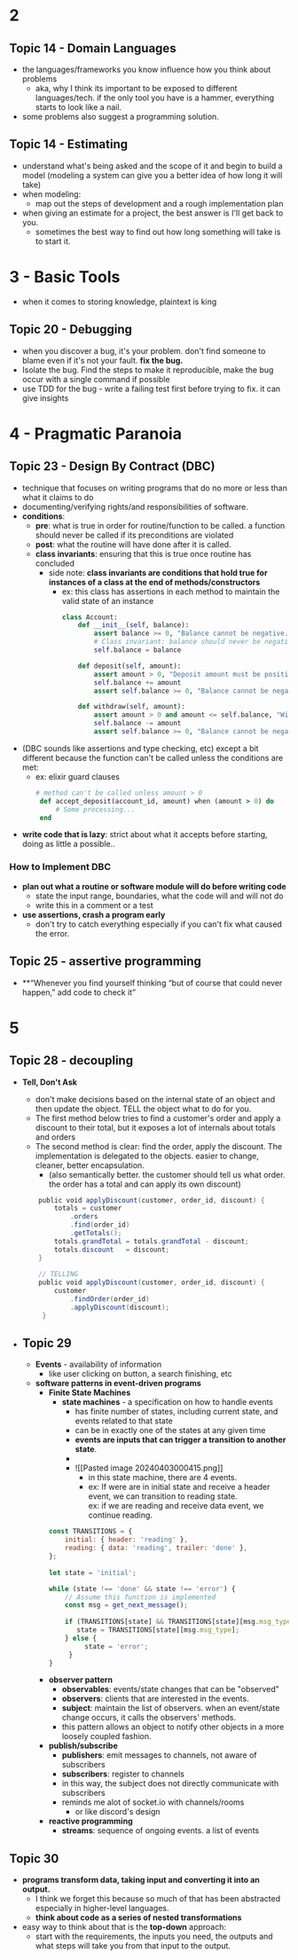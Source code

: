 # 2
## Topic 14 - Domain Languages
- the languages/frameworks you know influence how you think about problems
	- aka, why I think its important to be exposed to different languages/tech. if the only tool you have is a hammer, everything starts to look like a nail.
- some problems also suggest a programming solution.
## Topic 14 - Estimating
- understand what's being asked and the scope of it and begin to build a model (modeling a system can give you a better idea of how long it will take)
- when modeling:
	- map out the steps of development and a rough implementation plan
- when giving an estimate for a project, the best answer is I'll get back to you.
	- sometimes the best way to find out how long something will take is to start it.

# 3 - Basic Tools
- when it comes to storing knowledge, plaintext is king
## Topic 20 - Debugging
- when you discover a bug, it's your problem. don't find someone to blame even if it's not your fault. **fix the bug.**
- Isolate the bug. Find the steps to make it reproducible, make the bug occur with a single command if possible
- use TDD for the bug - write a failing test first before trying to fix. it can give  insights

# 4 - Pragmatic Paranoia
## Topic 23 - Design By Contract (DBC)
- technique that focuses on writing programs that do no more or less than what it claims to do
- documenting/verifying rights/and responsibilities of software.
- **conditions**:
	- **pre**: what is true in order for routine/function to be called. a function should never be called if its preconditions are violated
	- **post**: what the routine will have done after it is called.
	- **class invariants**: ensuring that this is true once routine has concluded
		- side note: **class invariants are conditions that hold true for instances of a class at the end of methods/constructors**
			- ex: this class has assertions in each method to maintain the valid state of an instance
				```python
				class Account:
					def __init__(self, balance):
						assert balance >= 0, "Balance cannot be negative."
						# Class invariant: balance should never be negative.
						self.balance = balance  

					def deposit(self, amount):
						assert amount > 0, "Deposit amount must be positive."
						self.balance += amount
						assert self.balance >= 0, "Balance cannot be negative after deposit."  

					def withdraw(self, amount):
						assert amount > 0 and amount <= self.balance, "Withdrawal amount must be positive and less than balance."
						self.balance -= amount
						assert self.balance >= 0, "Balance cannot be negative after withdrawal." 
				```
- (DBC sounds like assertions and type checking, etc) except a bit different because the function can't be called unless the conditions are met:
	- ex: elixir guard clauses
		```ruby
		# method can't be called unless amount > 0
		 ​def​ accept_deposit(account_id, amount) ​when​ (amount > 0) ​do​​     
			 ​# Some processing...​​   ​
		 end
		
		```
- **write code that is lazy**: strict about what it accepts before starting, doing as little a possible..
### How to Implement DBC
- **plan out what a routine or software module will do before writing code**
	- state the input range, boundaries, what the code will and will not do
	- write this in a comment or a test
- **use assertions, crash a program early**
	- don't try to catch everything especially if you can't fix what caused the error.
## Topic 25 - assertive programming
- **“Whenever you find yourself thinking “but of course that could never happen,” add code to check it”
# 5 
## Topic 28 - decoupling
- **Tell, Don't Ask**
	- don't make decisions based on the internal state of an object and then update the object. TELL the object what to do for you.
	- The first method below tries to find a customer's order and apply a discount to their total, but it exposes a lot of internals about totals and orders
	- The second method is clear: find the order, apply the discount. The implementation is delegated to the objects. easier to change, cleaner, better encapsulation.
		- (also semantically better. the customer should tell us what order. the order has a total and can apply its own discount)
	```java
		​public​ ​void​ applyDiscount(customer, order_id, discount) {​   
			totals = customer
				.orders​
				.find(order_id)​
				.getTotals();​   
			totals.grandTotal = totals.grandTotal - discount;​   
			totals.discount   = discount;​ 
		}
		
		// TELLING 
		public​ ​void​ applyDiscount(customer, order_id, discount) {​  
			customer​
				.findOrder(order_id)​
				.applyDiscount(discount);​ 
		 }

	```

- ## Topic 29
	- **Events** - availability of information
		- like user clicking on button, a search finishing, etc
	- **software patterns in event-driven programs**
		- **Finite State Machines**
			- **state machines** - a specification on how to handle events
				- has finite number of states, including current state, and events related to that state
				- can be in exactly one of the states at any given time
				- **events are inputs that can trigger a transition to another state**.
				- 
				- ![[Pasted image 20240403000415.png]]
					- in this state machine, there are 4 events. 
					- ex: If were are in initial state and receive a header event, we can transition to reading state.  
					 ex: if we are reading and receive data event, we continue reading. 
			```js
			const TRANSITIONS = { 
				initial: { header: 'reading' }, 
				reading: { data: 'reading', trailer: 'done' }, 
			};
				
			let state = 'initial';
			
			while (state !== 'done' && state !== 'error') { 
				// Assume this function is implemented
				const msg = get_next_message();    
				
				if (TRANSITIONS[state] && TRANSITIONS[state][msg.msg_type]) {  
				   state = TRANSITIONS[state][msg.msg_type];   
				} else {
				     state = 'error';   
				 } 
			}
			```
		- **observer pattern**
			- **observables**: events/state changes that can be "observed"
			- **observers**: clients that are interested in the events.
			- **subject**: maintain the list of observers. when an event/state change occurs, it calls the observers' methods.
			- this pattern allows an object to notify other objects in a more loosely coupled fashion.
		- **publish/subscribe**
			- **publishers**: emit messages to channels, not aware of subscribers
			- **subscribers**: register to channels
			- in this way, the subject does not directly communicate with subscribers
			- reminds me alot of socket.io with channels/rooms
				- or like discord's design
		- **reactive programming**
			- **streams**: sequence of ongoing events. a list of events

## Topic 30
- **programs transform data, taking input and converting it into an output.**
	- I think we forget this because so much of that has been abstracted especially in higher-level languages.
	- **think about code as a series of nested transformations**
- easy way to think about that is the **top-down** approach:
	- start with the requirements, the inputs you need, the outputs and what steps will take you from that input to the output.
